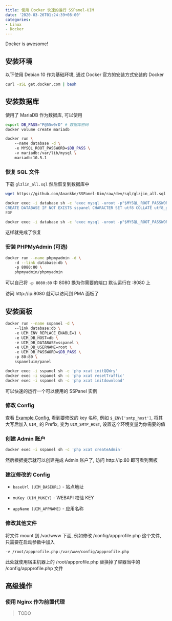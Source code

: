 ```yaml
---
title: 使用 Docker 快速的运行 SSPanel-UIM
date: '2020-03-26T01:24:39+08:00'
categories:
- Linux
- Docker
---
```


Docker is awesome!

<!--more-->

## 安装环境

以下使用 Debian 10 作为基础环境, 通过 Docker 官方的安装方式安装的 Docker

```bash
curl -sSL get.docker.com | bash
```

## 安装数据库

使用了 MariaDB 作为数据库, 可以使用

```bash
export DB_PASS="P@55w0rD" # 数据库密码
docker volume create mariadb

docker run \
    --name database -d \
    -e MYSQL_ROOT_PASSWORD=$DB_PASS \
    -v mariadb:/var/lib/mysql \
    mariadb:10.5.1
```

### 恢复 SQL 文件

下载 `glzlin_all.sql` 然后恢复到数据库中

```bash
wget https://github.com/Anankke/SSPanel-Uim/raw/dev/sql/glzjin_all.sql

docker exec -i database sh -c 'exec mysql -uroot -p"$MYSQL_ROOT_PASSWORD"' <<EOF
CREATE DATABASE IF NOT EXISTS sspanel CHARACTER SET utf8 COLLATE utf8_general_ci;
EOF

docker exec -i database sh -c 'exec mysql -uroot -p"$MYSQL_ROOT_PASSWORD" sspanel' < glzjin_all.sql
```

这样就完成了恢复

### 安装 PHPMyAdmin (可选)

```bash
docker run --name phpmyadmin -d \
    -d --link database:db \
    -p 8080:80 \
    phpmyadmin/phpmyadmin
```

可以自己将 `-p 8080:80` 中 8080 换为你需要的端口 默认运行在 :8080 上

访问 http://ip:8080 就可以访问到 PMA 面板了

## 安装面板

```bash
docker run --name sspanel -d \
    --link database:db \
    -e UIM_ENV_REPLACE_ENABLE=1 \
    -e UIM_DB_HOST=db \
    -e UIM_DB_DATABASE=sspanel \
    -e UIM_DB_USERNAME=root \
    -e UIM_DB_PASSWORD=$DB_PASS \
    -p 80:80 \
    sspaneluim/panel

docker exec -i sspanel sh -c 'php xcat initQQWry'
docker exec -i sspanel sh -c 'php xcat resetTraffic'
docker exec -i sspanel sh -c 'php xcat initdownload'
```

可以快速的运行一个可以使用的 SSPanel 实例

### 修改 Config

查看 [Example Config](https://github.com/Anankke/SSPanel-Uim/blob/dev/config/.config.example.php), 看到要修改的 key 名称, 例如 `$_ENV['smtp_host']`, 将其大写后加入 `UIM_` 的 Prefix, 变为 `UIM_SMTP_HOST`, 设置这个环境变量为你需要的值

### 创建 Admin 账户

```bash
docker exec -i sspanel sh -c 'php xcat createAdmin'
```

然后根据提示就可以创建完成 Admin 账户了, 访问 http://ip:80 即可看到面板

### 建议修改的 Config

- `baseUrl (UIM_BASEURL)`  - 站点地址

- `muKey (UIM_MUKEY)` - WEBAPI 校验 KEY

- `appName (UIM_APPNAME)` - 应用名称

### 修改其他文件

将文件 mount 到 /var/www 下面, 例如修改 /config/appprofile.php 这个文件, 只需要在启动参数中加入

```text
-v /root/appprofile.php:/var/www/config/appprofile.php
```

此处就使用宿主机器上的 /root/appprofile.php 替换掉了容器当中的 /config/appprofile.php 文件

## 高级操作

### 使用 Nginx 作为前置代理

> TODO
